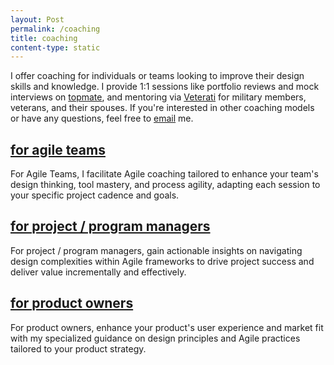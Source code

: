 ```yaml
---
layout: Post
permalink: /coaching
title: coaching
content-type: static
---
```


I offer coaching for individuals or teams looking to improve their design skills and knowledge. I provide 1:1 sessions like portfolio reviews and mock interviews on <a href="https://topmate.io/jeffrey_camacho">topmate</a>, and mentoring via <a href="https://go.veterati.com/EKTNUC">Veterati</a> for military members, veterans, and their spouses. If you're interested in other coaching models or have any questions, feel free to <a href="mailto:jeff@jeffcamacho.com">email</a> me.

## <u>for agile teams</u>
For Agile Teams, I facilitate Agile coaching tailored to enhance your team's design thinking, tool mastery, and process agility, adapting each session to your specific project cadence and goals.

## <u>for project / program managers</u>
For project / program managers, gain actionable insights on navigating design complexities within Agile frameworks to drive project success and deliver value incrementally and effectively.

## <u>for product owners</u>
For product owners, enhance your product's user experience and market fit with my specialized guidance on design principles and Agile practices tailored to your product strategy.